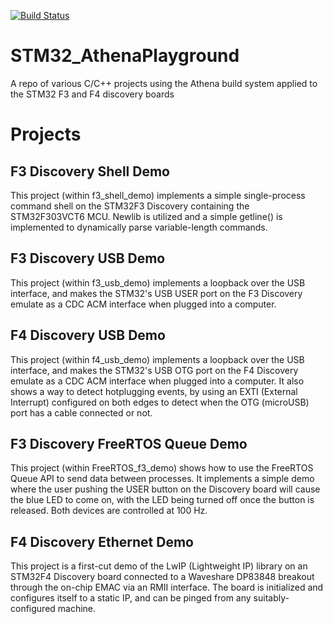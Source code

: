 [![Build 
Status](https://travis-ci.org/Aghosh993/STM32_AthenaPlayground.svg?branch=master)](https://travis-ci.org/Aghosh993/STM32_AthenaPlayground)

# STM32_AthenaPlayground
A repo of various C/C++ projects using the Athena build system applied to the STM32 F3 and F4 discovery boards

# Projects

## F3 Discovery Shell Demo

This project (within f3_shell_demo) implements a simple single-process 
command shell on the STM32F3 Discovery containing the STM32F303VCT6 MCU. 
Newlib is utilized and a simple getline() is implemented to dynamically 
parse variable-length commands.

## F3 Discovery USB Demo

This project (within f3_usb_demo) implements a loopback over the USB interface, and makes the STM32's USB USER port on the F3 Discovery emulate as a CDC ACM interface when plugged into a computer.

## F4 Discovery USB Demo

This project (within f4_usb_demo) implements a loopback over the USB interface, and makes the STM32's USB OTG port on the F4 Discovery emulate as a CDC ACM interface when plugged into a computer. It also shows a way to detect hotplugging events, by using an EXTI (External Interrupt) configured on both edges to detect when the OTG (microUSB) port has a cable connected or not.

## F3 Discovery FreeRTOS Queue Demo

This project (within FreeRTOS_f3_demo) shows how to use the FreeRTOS Queue API to send data between processes. It implements a simple demo where the user pushing the USER button on the Discovery board will cause the blue LED to come on, with the LED being turned off once the button is released. Both devices are controlled at 100 Hz.

## F4 Discovery Ethernet Demo

This project is a first-cut demo of the LwIP (Lightweight IP) library on an STM32F4 Discovery board connected to a Waveshare DP83848 breakout through the on-chip EMAC via an RMII interface. The board is initialized and configures itself to a static IP, and can be pinged from any suitably-configured machine.